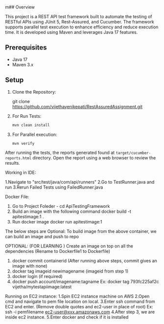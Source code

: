 m## Overview

This project is a REST API test framework built to automate the testing of RESTful APIs 
using JUnit 5, Rest-Assured, and Cucumber. The framework supports parallel test execution
to enhance efficiency and reduce execution time. It is developed using Maven and leverages
Java 17 features.

## Prerequisites
- Java 17
- Maven 3.x

## Setup

1. Clone the Repository:

   git clone https://github.com/vijethayenikepati/RestAssuredAssignment.git

2. For Run Tests:
   ```sh
   mvn clean install

3. For Parallel execution:
   ```sh
   mvn verify

After running the tests, the reports generated found at `target/cucumber-reports.html` directory.
Open the report using a web browser to review the results.

Working in IDE:

1.Navigate to "src/test/java/com/api/runners"
2.Go to TestRunner.java and run
3.Rerun Failed Tests using FailedRunner.java

Docker File:
1. Go to Project Foleder -
   cd ApiTestingFramework
2. Build an image with the following command
   docker build -t apitestimage:1 .
3. Run docker image
   docker run apitestimage:1

The below steps are Optional:
To build image from the above container, we can build an image and
push to repo

OPTIONAL: (FOR  LEARNING )
Create an image on top on all the dependencies  (Rename to Dockerfile1 to Dockerfile)

1. docker commit containerid (After running above steps, commit gives an image with none)
2. docker tag imageid newimagename  (imageid from step 1)
3. docker login (if required)
4. docker push account/imagename:tagname
   Ex: docker tag 793fc225af2c vijetha/mytestapiimage:latest


Running on EC2 instance:
1.Spin EC2 instance machine on AWS
2.Open cmd and navigate to pem file location on local.
3.Enter ssh command from EC2 and enter. (Remove double quotes and ec2-user in place of  root)
  Ex: ssh -i pemfilename ec2-user@xxx.amazonaws.com
4.After step 3, we are inside ec2 instance.
5.Enter docker and check if it is installed








   

